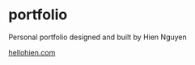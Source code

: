 # portfolio
Personal portfolio designed and built by Hien Nguyen

[hellohien.com](https://hellohien.com/)
